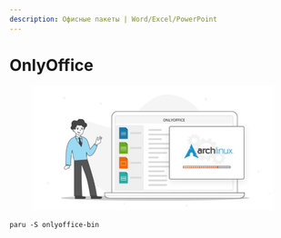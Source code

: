 ```yaml
---
description: Офисные пакеты | Word/Excel/PowerPoint
---
```


# OnlyOffice

<figure><img src="../../.gitbook/assets/image (1) (8).png" alt=""><figcaption></figcaption></figure>

```shell
paru -S onlyoffice-bin
```
